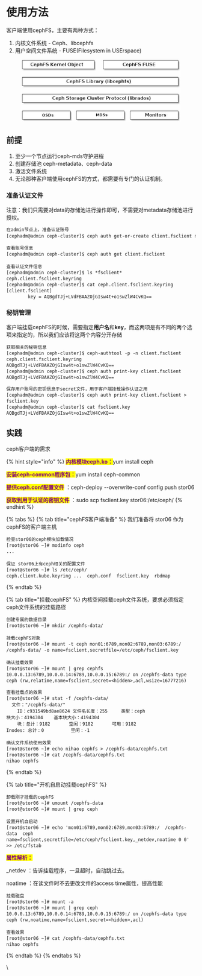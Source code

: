 # 使用方法

客户端使用cephFS，主要有两种方式：&#x20;

1. 内核文件系统 - Ceph、libcephfs
2. 用户空间文件系统 - FUSE(Filesystem in USErspace)

<figure><img src="../../../../../.gitbook/assets/image (62).png" alt=""><figcaption></figcaption></figure>

## 前提

1. 至少一个节点运行ceph-mds守护进程&#x20;
2. 创建存储池 ceph-metadata、ceph-data&#x20;
3. 激活文件系统&#x20;
4. 无论那种客户端使用cephFS的方式，都需要有专门的认证机制。

### 准备认证文件

注意：我们只需要对data的存储池进行操作即可，不需要对metadata存储池进行授权。

```bash
在admin节点上，准备认证账号
[cephadm@admin ceph-cluster]$ ceph auth get-or-create client.fsclient mon 'allow r' mds 'allow rw' osd 'allow rwx pool=cephfs-data' -o ceph.client.fsclient.keyring
```

```
查看账号信息
[cephadm@admin ceph-cluster]$ ceph auth get client.fsclient
​
查看认证文件信息
[cephadm@admin ceph-cluster]$ ls *fsclient*
ceph.client.fsclient.keyring
[cephadm@admin ceph-cluster]$ cat ceph.client.fsclient.keyring
[client.fsclient]
        key = AQBgdTJj+LVdFBAAZOjGIsw4t+o1swZlW4CvKQ== 
```

### 秘钥管理

客户端挂载cephFS的时候，需要指定**用户名**和**key**，而这两项是有不同的两个选项来指定的，所以我们应该将这两个内容分开存储 ​

```
获取相关的秘钥信息
[cephadm@admin ceph-cluster]$ ceph-authtool -p -n client.fsclient ceph.client.fsclient.keyring
AQBgdTJj+LVdFBAAZOjGIsw4t+o1swZlW4CvKQ==
[cephadm@admin ceph-cluster]$ ceph auth print-key client.fsclient
AQBgdTJj+LVdFBAAZOjGIsw4t+o1swZlW4CvKQ==
```

```
保存用户账号的密钥信息于secret文件，用于客户端挂载操作认证之用
[cephadm@admin ceph-cluster]$ ceph auth print-key client.fsclient > fsclient.key
[cephadm@admin ceph-cluster]$ cat fsclient.key
AQBgdTJj+LVdFBAAZOjGIsw4t+o1swZlW4CvKQ==
```

## 实践

ceph客户端的需求

{% hint style="info" %}
<mark style="color:purple;">**内核模块ceph.ko：**</mark>yum install ceph

<mark style="color:purple;">**安装ceph-common程序包：**</mark>yum install ceph-common

<mark style="color:purple;">**提供ceph.conf配置文件**</mark> ：ceph-deploy --overwrite-conf config push stor06

<mark style="color:purple;">**获取到用于认证的密钥文件**</mark> ：sudo scp fsclient.key stor06:/etc/ceph/   &#x20;
{% endhint %}

{% tabs %}
{% tab title="cephFS客户端准备" %}
我们准备将 stor06 作为cephFS的客户端主机

```
检查stor06的ceph模块加载情况
[root@stor06 ~]# modinfo ceph
...
​
保证 stor06上有ceph相关的配置文件
[root@stor06 ~]# ls /etc/ceph/
ceph.client.kube.keyring ...  ceph.conf  fsclient.key  rbdmap
```




{% endtab %}

{% tab title="挂载cephFS" %}
内核空间挂载ceph文件系统，要求必须指定ceph文件系统的挂载路径

```
创建专属的数据目录
[root@stor06 ~]# mkdir /cephfs-data/
​
挂载cephFS对象
[root@stor06 ~]# mount -t ceph mon01:6789,mon02:6789,mon03:6789:/ /cephfs-data/ -o name=fsclient,secretfile=/etc/ceph/fsclient.key
    
确认挂载效果
[root@stor06 ~]# mount | grep cephfs
10.0.0.13:6789,10.0.0.14:6789,10.0.0.15:6789:/ on /cephfs-data type ceph (rw,relatime,name=fsclient,secret=<hidden>,acl,wsize=16777216)
```

```
查看挂载点的效果
[root@stor06 ~]# stat -f /cephfs-data/
  文件："/cephfs-data/"
    ID：c931549bd8ae8624 文件名长度：255     类型：ceph
块大小：4194304    基本块大小：4194304
    块：总计：9182       空闲：9182       可用：9182
Inodes: 总计：0          空闲：-1
    
确认文件系统使用效果
[root@stor06 ~]# echo nihao cephfs > /cephfs-data/cephfs.txt
[root@stor06 ~]# cat /cephfs-data/cephfs.txt
nihao cephfs
```


{% endtab %}

{% tab title="开机自启动挂载cephFS" %}
```
卸载刚才挂载的cephFS
[root@stor06 ~]# umount /cephfs-data
[root@stor06 ~]# mount | grep ceph
​
设置开机自启动
[root@stor06 ~]# echo 'mon01:6789,mon02:6789,mon03:6789:/  /cephfs-data  ceph name=fsclient,secretfile=/etc/ceph/fsclient.key,_netdev,noatime 0 0' >> /etc/fstab
```

<mark style="color:purple;">**属性解析：**</mark>

&#x20;\_netdev ：告诉挂载程序，一旦超时，自动跳过去。&#x20;

noatime ：在读文件时不去更改文件的access time属性，提高性能

```
挂载磁盘
[root@stor06 ~]# mount -a
[root@stor06 ~]# mount | grep ceph
10.0.0.13:6789,10.0.0.14:6789,10.0.0.15:6789:/ on /cephfs-data type ceph (rw,noatime,name=fsclient,secret=<hidden>,acl)
​
查看效果
[root@stor06 ~]# cat /cephfs-data/cephfs.txt
nihao cephfs
```


{% endtab %}
{% endtabs %}



\
